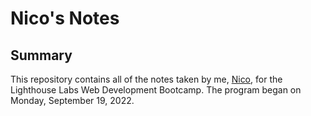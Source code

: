 # Nico's Notes

## Summary
This repository contains all of the notes taken by me, [Nico](https://github.com/nicohsfu), for the Lighthouse Labs Web Development Bootcamp. The program began on Monday, September 19, 2022.